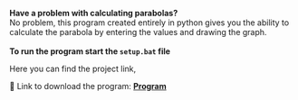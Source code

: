 <strong>Have a problem with calculating parabolas?</strong> <br>
No problem, this program created entirely in python gives you the ability to calculate the parabola by entering the values ​​and drawing the graph.
<br>
<br>
<strong>To run the program start the <code>setup.bat</code> file</strong>

Here you can find the project link,

📘 Link to download the program: <strong><a href="https://portfoliioo.github.io/h/Home/Projects/Programs/Python/Parabola/Parabola.zip" target="_blank" download>Program</a></strong>
